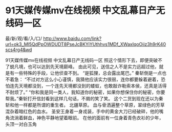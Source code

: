 # 91天媒传媒mv在线视频 中文乱幕日产无线码一区

最/新/观/看/入/口/ http://www.baidu.com/link?url=ok3_Ml5QdPpOWDUDT8PseJcBKYiYUthhvs1MDf_XWaxIqoOiiz3h9rK40scs4rg4&wd

91天媒传媒mv在线视频 中文乱幕日产无线码一区
照这个情形下去，即便突破不了蜕凡境，也可以达到先天境巅峰。
    由此可见，送信之人不是实力远超过他，就是有一些特殊的手段，让他侦查不到。
    “是狐狸，总会露出尾巴。”
    秦斩倒是一点也不着急：
    “不过对方这么小心谨慎，我猜他应该实力很弱，连你都要躲着避着，恐怕连先天境都没到，一个连先天境都没到的蝼蚁，也敢敲诈勒索本侯，还真是活得不耐烦了。”
    “你和我是同一类人，我知道你的秘密，如果你想保住你的秘密，你要帮我。”秦斩打开信封看到这样几句话，不屑的笑了笑。
    这个二货到现在还以为秦斩和他一样都是所谓的重生者。
    北疆草原。
    血与骨洒遍整个草原，翠绿色的芳草混杂着暗红色的血水。
    圣安王身着一身戎装，手中的黄金大刀已经破碎，他的嘴角流淌着鲜血，神色平静地望着眼前。
    在他的面前有一位身着青色衣衫的少年，头顶一对白玉角

